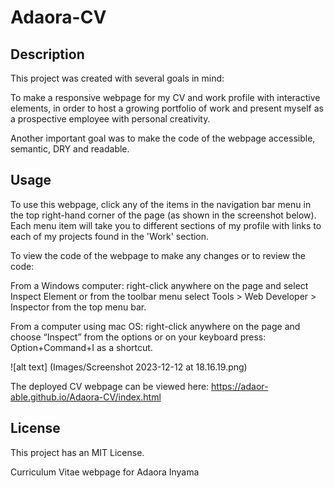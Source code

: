 # Adaora-CV


## Description

This project was created with several goals in mind:

To make a responsive webpage for my CV and work profile with interactive elements, in order to host a growing portfolio of work and present myself as a prospective employee with personal creativity.

Another important goal was to make the code of the webpage accessible, semantic, DRY and readable.


## Usage

To use this webpage, click any of the items in the navigation bar menu in the top right-hand corner of the page (as shown in the screenshot below). Each menu item will take you to different sections of my profile with links to each of my projects found in the 'Work' section.

To view the code of the webpage to make any changes or to review the code:

From a Windows computer: right-click anywhere on the page and select Inspect Element or from the toolbar menu select Tools > Web Developer > Inspector from the top menu bar.

From a computer using mac OS: right-click anywhere on the page and choose “Inspect” from the options or on your keyboard press: Option+Command+I as a shortcut.

![alt text] (Images/Screenshot 2023-12-12 at 18.16.19.png)


The deployed CV webpage can be viewed here: https://adaor-able.github.io/Adaora-CV/index.html

## License

This project has an MIT License.



Curriculum Vitae webpage for Adaora Inyama
